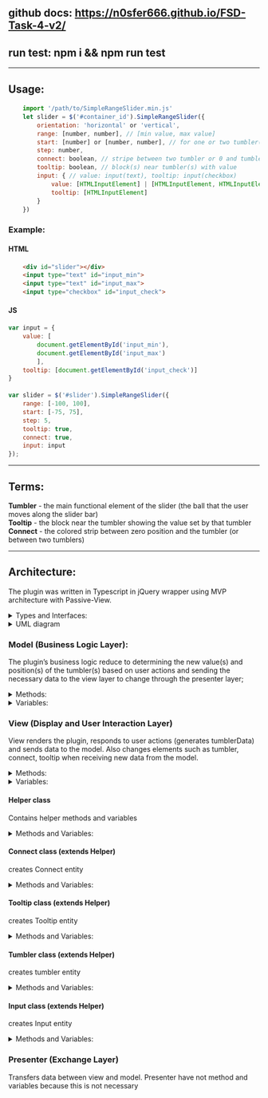 ## **github docs:** https://n0sfer666.github.io/FSD-Task-4-v2/
## **run test:** npm i && npm run test
---
## Usage: 
```JavaScript
    import '/path/to/SimpleRangeSlider.min.js'
    let slider = $('#container_id').SimpleRangeSlider({
        orientation: 'horizontal' or 'vertical',
        range: [number, number], // [min value, max value]
        start: [number] or [number, number], // for one or two tumbler(s) !cannot out of range!
        step: number,
        connect: boolean, // stripe between two tumbler or 0 and tumbler
        tooltip: boolean, // block(s) near tumbler(s) with value
        input: { // value: input(text), tooltip: input(checkbox)
            value: [HTMLInputElement] | [HTMLInputElement, HTMLInputElement],
            tooltip: [HTMLInputElement]
        }
    })
```
### Example:
#### HTML
```HTML
    <div id="slider"></div>
    <input type="text" id="input_min">
    <input type="text" id="input_max">
    <input type="checkbox" id="input_check">
```
#### JS
```JavaScript
var input = {
    value: [
        document.getElementById('input_min'),
        document.getElementById('input_max')
        ],
    tooltip: [document.getElementById('input_check')]
}

var slider = $('#slider').SimpleRangeSlider({
    range: [-100, 100],
    start: [-75, 75],
    step: 5,
    tooltip: true,
    connect: true,
    input: input
});
```
---
## Terms:

**Tumbler** - the main functional element of the slider (the ball that the user moves along the slider bar) \
**Tooltip** - the block near the tumbler showing the value set by that tumbler \
**Connect** - the colored strip between zero position and the tumbler (or between two tumblers)

---
## Architecture:
The plugin was written in Typescript in jQuery wrapper using MVP architecture with Passive-View.
<details><summary>Types and Interfaces:</summary>
<p>
    
<details><summary>Types</summary>
<p>

```Javascript
type tOrientation = 'horizontal' | 'vertical';
type tCssClasses = 'slider' | 'tumbler' | 'connect' | 'tooltip';
type tRange = [number, number];
type tValue = [number] | [number, number];
type tPosition = [number] | [number, number];
type tConfigInput = {
    value?: [HTMLInputElement] | [HTMLInputElement, HTMLInputElement],
    tooltip?: [HTMLInputElement]
}

type tTumblerData = {
    position: number,
    index: number
}
type tModelData = {
    value: tValue,
    position: tPosition,
    index: number
}
```

</p></details>

<details><summary>Interface</summary>
<p>

```Javascript
interface iConfigUser {
    readonly orientation: tOrientation; 
    readonly start: tValue;
    readonly range: tRange;
    readonly step: number;
    readonly connect: boolean;
    readonly tooltip: boolean;
    readonly input?: tConfigInput;
}
interface iConfigModel {
    readonly start: tValue;
    readonly range: tRange;
    readonly step:  number;
}
interface iConfigView {
    readonly orientation: tOrientation,
    readonly start: tValue;
    readonly range: tRange;
    readonly isTooltip:  boolean;
    readonly isConnect:  boolean;
    readonly input?: tConfigInput;
}
interface iTumblerCallback {
    (tumblerData: tTumblerData): void
}
interface iModelCallback {
    (modelData: tModelData): void
}

```

</p></details>

</p></details>

<details><summary>UML diagram</summary>
<p>

![UML](/img/SRS.png)

</p></details>

### Model (Business Logic Layer):
The plugin’s business logic reduce to determining the new value(s) and position(s) of the tumbler(s) based on user actions and sending the necessary data to the view layer to change through the presenter layer;

<details><summary>Methods:</summary>
<p>

- **setNewPosition**
 ```Javascript
 setNewPosition(tumblerData: tTumblerData) { ... };
 ```
The main method of the model. It receives data from the view layer, than makes the necessary calculations and through the update() method sends new data back to the view layer (using presenter layer)
(check for a step movement, collision of two tumblers)

- **update**
 ```Javascript
update() { ... };
 ```
The method starts a callback from the callback's list to send data calculated by the setNewPosition method
 
- **onChangeModel**
 ```Javascript
onChangeModel(callback: iModelCallback) { ... };
 ```
The method adds a callback to callback's list
 
- **getPositionFromValue**
 ```Javascript
getPositionFromValue(value: number, range: tRange): number { ... };
 ```
The method is return a position based on value and range
 
- **getValueFromPosition**
 ```Javascript
getValueFromPosition(position: number, range: tRange): number { ... };
 ```
 The method is return a value based on position and range
 
 - **setValueAndPosition**
 ```Javascript
 setValueAndPosition(newValue: number, i: number)
 ```
The method is set value and position in variables of class. If newValue bigger than (or less than) range, value equal min or max of range

</p></details>

<details><summary>Variables:</summary>
<p>

```Javascript
value: tValue 
range: tRange
step: number
position: tPosition

activeIndex: number

callbackList: iModelCallback[]
```

</p></details>

### View (Display and User Interaction Layer)
View renders the plugin, responds to user actions (generates tumblerData) and sends data to the model. Also changes elements such as tumbler, connect, tooltip when receiving new data from the model.

<details><summary>Methods:</summary>
<p>

- onChangeView
```Javascript
onChangeView(callback: iTumblerCallback) { ... }
```
Passes callback to tumbler method on_mousedown_and_move

- update
```Javascript
update(modelData: tModelData) { ... }
```
Update tumbler(s), tooltips(s) and connect

</p></details>

<details><summary>Variables:</summary>
<p>

```Javascript
position: tPosition

range: tRange
start: tValue

orientation: tOrientation;

isTooltip: boolean;
isConnect: boolean;

slider: HTMLElement;
tumbler: Tumbler[]
connect: Connect[]
tooltip: Tooltip[]

input?: tConfigInput;
```

</p></details>

#### Helper class
Contains helper methods and variables

<details><summary>Methods and Variables:</summary>
<p>

```Javascript
readonly TO_TUMBLER_POSITION: number = 1e4;
readonly TO_CONNECT_UPDATE: number = 1e2;
```

- getPositionFromValue
```Javascript
getPositionFromValue(value: number, range: tRange): number { ... }
```
Return position from value and range

- getDivElementWithClass
```Javascript
getDivElementWithClass( cssClass: tCssClasses, orientation: tOrientation ): HTMLElement
```
Return HTML element with correct class from orientation and type of element

</p></details>

#### Connect class (extends Helper)
creates Connect entity

<details><summary>Methods and Variables:</summary>
<p>

```Javascript
element: HTMLElement
position: [number, number]
```

- setPosition
```Javascript
setPosition(startPosition: number, endPosition: number) { ... }
```

</p></details>

#### Tooltip class (extends Helper)
creates Tooltip entity

<details><summary>Methods and Variables:</summary>
<p>

```Javascript
element: HTMLElement
value: number
```

- setInnerText
```Javascript
setInnerText(value: number) { ... }
```
set Tooltip HTML element inner text

- switchHidden
```Javascript
switchHidden(this: Tooltip, isVisible: boolean) { ... }
```
set element.hidden = true, if isVisible === false and vice versa

</p></details>

#### Tumbler class (extends Helper)
creates tumbler entity

<details><summary>Methods and Variables:</summary>
<p>

```Javascript
element: HTMLElement;

position: number = 0;
listening: boolean = false;
```

- setNewPosition
```Javascript
setNewPosition(position: number) { ... }
```

- getShift
```Javascript
getShift(element: HTMLElement, event: MouseEvent): number { ... }
```
return the difference between coordinates of the user mouse click and the coordinates of left (or top) tumbler bound

- onMousedownAndMove
```Javascript
onMousedownAndMove(this: Tumbler, container: HTMLElement, callback: iTumblerCallback) { ... }
```
transfers the possible position (after holding left button of mouse and move) and index of tumbler to callback

</p></details>

#### Input class (extends Helper)
creates Input entity

<details><summary>Methods and Variables:</summary>
<p>

```Javascript
element: HTMLInputElement;
type: 'value' | 'tooltip';
```

- onKeydownOrMouseout
```Javascript
onKeydownOrMouseout(this: Input, callback: iTumblerCallback) { ... }
```
creates two listeners (keydown and mouseout) or return false if type not equal value. Listeners are run callback with value of input

- onSwitchCheck
```Javascript
onSwitchCheck(this: Input, tooltip: Tooltip[]) { ... }
```
creates listener (change) or return false of type not equal tooltip. Listener are run tooltip.switch(false) if input element not checked and vice versa (for all tooltips).

</p></details>

### Presenter (Exchange Layer)
Transfers data between view and model.
Presenter have not method and variables because this is not necessary
